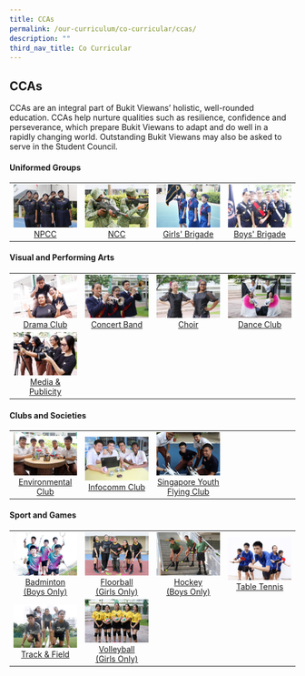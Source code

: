 ```yaml
---
title: CCAs
permalink: /our-curriculum/co-curricular/ccas/
description: ""
third_nav_title: Co Curricular
---
```

## CCAs

CCAs are an integral part of Bukit Viewans’ holistic, well-rounded education. CCAs help nurture qualities such as resilience, confidence and perseverance, which prepare Bukit Viewans to adapt and do well in a rapidly changing world. Outstanding Bukit Viewans may also be asked to serve in the Student Council.

#### Uniformed Groups

<table>
	<tr>
		<td width="25%">
			<a href="/ccas/Uniformed-Groups/npcc/">
				<img src="/images/npcc.jpg"/> <center> NPCC </center>
			</a>
		</td>
		<td width="25%">
			<a href="/our-curriculum/co-curricular/ccas/uniformed-groups/ncc">
				<img src="/images/ncc.jpg"/> <center> NCC </center>
			</a>
		</td>
		<td width="25%">
			<a href="/our-curriculum/co-curricular/ccas/uniformed-groups/girls-brigade">
				<img src="/images/girl%20brigade.jpg"/> <center> Girls' Brigade </center>
			</a>
		</td>
		<td>
			<a href="/our-curriculum/co-curricular/ccas/uniformed-groups/boys-brigade">
				<img src="/images/boy%20brigade.jpg"/> <center> Boys' Brigade </center>
			</a>
		</td>
	</tr>
</table>

#### Visual and Performing Arts

<table>
		<tr>
		<td width="25%">
			<a href="/our-curriculum/co-curricular/ccas/visual-and-performing-arts/drama-club">
				<img src="/images/drama.jpg"/> <center> Drama Club </center>
			</a>
		</td>
		<td width="25%">
			<a href="/our-curriculum/co-curricular/ccas/visual-and-performing-arts/concert-band">
				<img src="/images/concert.jpg"/> <center> Concert Band </center>
			</a>
		</td>
		<td width="25%">
			<a href="/our-curriculum/co-curricular/ccas/visual-and-performing-arts/choir">
				<img src="/images/choir.jpg"/> <center> Choir </center>
			</a>
		</td>
		<td width="25%">
			<a href="/our-curriculum/co-curricular/ccas/visual-and-performing-arts/dance-club">
				<img src="/images/dance.jpg"/> <center> Dance Club </center>
			</a>
		</td>
	</tr>
	<tr>
		<td width="25%">
			<a href="/our-curriculum/co-curricular/ccas/visual-and-performing-arts/media-n-publicity">
				<img src="/images/media.jpg"/> <center> Media & Publicity </center>
			</a>
		</td>
		<td width="25%">		</td>
		<td width="25%">  	</td>
		<td width="25%">		</td>
	</tr>
</table>

#### Clubs and Societies 

<table>
	<tr>
		<td width="25%">
			<a href="/our-curriculum/co-curricular/ccas/clubs-and-societies/environmental-club">
				<img src="/images/environmental.jpg"/> <center> Environmental Club </center>
			</a>
		</td>
		<td width="25%">
			<a href="/our-curriculum/co-curricular/ccas/clubs-and-societies/infocomm-club">
				<img src="/images/infocomm.jpg"/> <center> Infocomm Club </center>
			</a>
		</td>
		<td width="25%">
			<a href="/our-curriculum/co-curricular/ccas/clubs-and-societies/singapore-youth-flying-club">
				<img src="/images/youth%20flying.jpg"/> <center> Singapore Youth Flying Club </center>
			</a>
		</td>
		<td width="25%">		</td>
	</tr>
</table>

#### Sport and Games

<table>
	<tr>
		<td width="25%">
			<a href="/our-curriculum/co-curricular/ccas/sport-and-games/badminton">
				<img src="/images/baminton(boy).jpg"/> <center> Badminton <br>(Boys Only) </center>
			</a>
		</td>
		<td width="25%">
			<a href="/our-curriculum/co-curricular/ccas/sport-and-games/floorball">
					<img src="/images/floorball(girl).jpg"/> <center> Floorball <br> (Girls Only) </center>
			</a>
		</td>
		<td width="25%">
			<a href="/our-curriculum/co-curricular/ccas/sport-and-games/hockey">
				<img src="/images/hockey.jpg"/> <center> Hockey <br> (Boys Only) </center>
			</a>
		</td>
		<td width="25%">
			<a href="/our-curriculum/co-curricular/ccas/sport-and-games/table-tennis">
				<img src="/images/table%20tennis.jpg"/> <center> Table Tennis </center>
			</a>
		</td>
	</tr>
	<tr>
		<td width="25%">
			<a href="/our-curriculum/co-curricular/ccas/sport-and-games/track-n-field">
				<img src="/images/track%20n%20field.jpg"/> <center> Track & Field </center>
			</a>
		</td>
		<td width="25%">
			<a href="/our-curriculum/co-curricular/ccas/sport-and-games/volleyball">
				<img src="/images/volleyball(girl).jpg"/> <center> Volleyball <br> (Girls Only) </center>
			</a>
		</td>
		<td width="25%">		</td>
		<td width="25%">		</td>
	</tr>